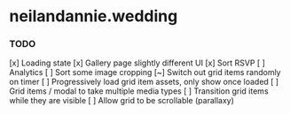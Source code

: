 # neilandannie.wedding

### TODO

[x] Loading state
[x] Gallery page slightly different UI
[x] Sort RSVP
[ ] Analytics
[ ] Sort some image cropping
[~] Switch out grid items randomly on timer
[ ] Progressively load grid item assets, only show once loaded
[ ] Grid items / modal to take multiple media types
[ ] Transition grid items while they are visible
[ ] Allow grid to be scrollable (parallaxy)
